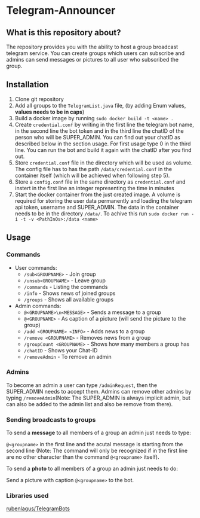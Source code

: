 # Telegram-Announcer
## What is this repository about?
The repository provides you with the ability to host a group broadcast telegram service.
You can create groups which users can subscribe and admins can send messages or pictures to all user who subscribed the group.

## Installation
  1. Clone git repository
  2. Add all groups to the `TelegramList.java` file, (by adding Enum values, **values needs to be in caps**)
  2. Build a docker image by running `sudo docker build -t <name> .`
  3. Create `credential.conf` by writing in the first line the telegram bot name, in the second line the bot token and in the
  third line the chatID of the person who will be SUPER_ADMIN. You can find out your chatID as described below in the section usage.
  For first usage type 0 in the third line. You can run the bot and build it again with the chatID after you find out.
  4. Store `credential.conf` file in the directory which will be used as volume. The config file has to has the path `/data/credential.conf` in the container itself (which will be achieved when following step 5).
  5. Store a `config.conf` file in the same directory as `credential.conf` and instert in the first line an integer representing the time in minutes
  6. Start the docker container from the just created image. A volume is required for storing the user data permanently
  and loading the telegram api token, username and SUPER_ADMIN.
  The data in the container needs to be in the directory `/data/`. To achive this run `sudo docker run -i -t -v <PathInOs>:/data <name>`

## Usage
### Commands
- User commands:
  - `/sub<GROUPNAME>` - Join group
  - `/unsub<GROUPNAME>` - Leave group
  - `/commands` - Listing the commands
  - `/info` - Shows news of joined groups
  - `/groups` - Shows all available groups
- Admin commands:
  - `@<GROUPNAME>\n<MESSAGE>` - Sends a message to a group
  - `@<GROUPNAME>` - As caption of a picture (will send the picture to the group)
  - `/add <GROUPNAME> <INFO>` - Adds news to a group
  - `/remove <GROUPNAME>` - Removes news from a group
  - `/groupCount <GROUPNAME>` - Shows how many members a group has
  - `/chatID` - Shows your Chat-ID
  - `/removeAdmin` - To remove an admin
	
### Admins
To become an admin a user can type `/adminRequest`, then the SUPER_ADMIN needs to accept them.
Admins can remove other admins by typing `/removeAdmin`(Note: The SUPER_ADMIN is always implicit admin, but can also be added
to the admin list and also be remove from there).

### Sending broadcasts to groups
To send a **message** to all members of a group an admin just needs to type:

`@<groupname>` in the first line and the acutal message is starting from the second line (Note: The command will only be recognized
if in the first line are no other character than the command `@<groupname>` itself).

To send a **photo** to all members of a group an admin just needs to do:

Send a picture with caption `@<groupname>` to the bot.

### Libraries used
[rubenlagus/TelegramBots](https://github.com/rubenlagus/TelegramBots)
